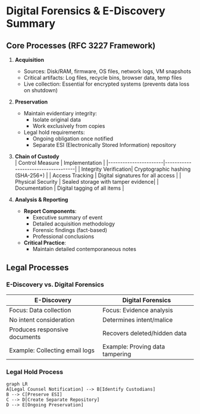 # Digital Forensics & E-Discovery Summary

## Core Processes (RFC 3227 Framework)
1. **Acquisition**  
   - Sources: Disk/RAM, firmware, OS files, network logs, VM snapshots  
   - Critical artifacts: Log files, recycle bins, browser data, temp files  
   - Live collection: Essential for encrypted systems (prevents data loss on shutdown)  

2. **Preservation**  
   - Maintain evidentiary integrity:  
     - Isolate original data  
     - Work exclusively from copies  
   - Legal hold requirements:  
     - Ongoing obligation once notified  
     - Separate ESI (Electronically Stored Information) repository  

3. **Chain of Custody**  
   | Control Measure       | Implementation                     |
   |-----------------------|------------------------------------|
   | Integrity Verification| Cryptographic hashing (SHA-256+)  |
   | Access Tracking       | Digital signatures for all access |
   | Physical Security     | Sealed storage with tamper evidence|
   | Documentation         | Digital tagging of all items      |

4. **Analysis & Reporting**  
   - **Report Components**:  
     - Executive summary of event  
     - Detailed acquisition methodology  
     - Forensic findings (fact-based)  
     - Professional conclusions  
   - **Critical Practice**:  
     - Maintain detailed contemporaneous notes  

## Legal Processes
### E-Discovery vs. Digital Forensics
| **E-Discovery**                | **Digital Forensics**             |
|--------------------------------|-----------------------------------|
| Focus: Data collection         | Focus: Evidence analysis          |
| No intent consideration        | Determines intent/malice          |
| Produces responsive documents  | Recovers deleted/hidden data      |
| Example: Collecting email logs | Example: Proving data tampering   |

### Legal Hold Process
```mermaid
graph LR
A[Legal Counsel Notification] --> B[Identify Custodians]
B --> C[Preserve ESI]
C --> D[Create Separate Repository]
D --> E[Ongoing Preservation]
